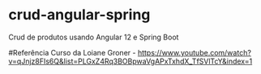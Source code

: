 # crud-angular-spring
Crud de produtos usando Angular 12 e Spring Boot

#Referência
Curso da Loiane Groner - https://www.youtube.com/watch?v=qJnjz8FIs6Q&list=PLGxZ4Rq3BOBpwaVgAPxTxhdX_TfSVlTcY&index=1
